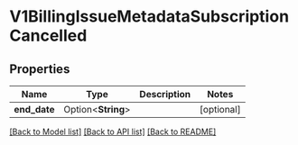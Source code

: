 # V1BillingIssueMetadataSubscriptionCancelled

## Properties

Name | Type | Description | Notes
------------ | ------------- | ------------- | -------------
**end_date** | Option<**String**> |  | [optional]

[[Back to Model list]](../README.md#documentation-for-models) [[Back to API list]](../README.md#documentation-for-api-endpoints) [[Back to README]](../README.md)


